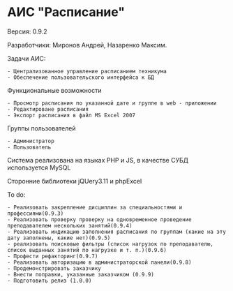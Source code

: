 <h1> АИС "Расписание"</h1>
Версия: 0.9.2

Разработчики: Миронов Андрей, Назаренко Максим.

Задачи АИС:

    - Централизованное управление расписанием техникума
    - Обеспечение пользовательского интерфейса к БД

Функциональные возможности

    - Просмотр расписания по указанной дате и группе в web - приложении
    - Редактироване расписания
    - Экспорт расписания в файл MS Excel 2007
    
Группы пользователей

    - Администратор
    - Пользователь
    
Система реализована на языках PHP и JS, в качестве СУБД используется MySQL

Сторонние библиотеки jQUery3.11 и phpExcel

To do:

    - Реализовать закрепление дисциплин за специальностями и профессиями(0.9.3)		
    - Реализовать проверку проверку на одновременное проведение преподавателем нескольких занятий(0.9.4)
    - Реализовать индикацию заполнения расписания по группам (какие на эту дату заполнены, какие нет)(0.9.5)
    - реализовать поисковые фильтры (список нагрузок по преподавателю, список выданных занятий по нагрузке и т. п.)(0.9.6)
    - Профести рефакторинг(0.9.7)
    - Реализовать авторизацию в администраторской панели(0.9.8)
    - Продемонстрировать заказчику
    - Внести поправки, указанные заказчиком (0.9.9)
    - Подготовить релиз (1.0.0)
